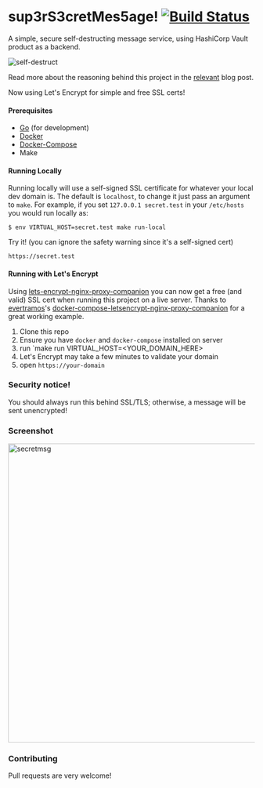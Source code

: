 # sup3rS3cretMes5age! [![Build Status](https://travis-ci.org/algolia/sup3rS3cretMes5age.svg)](https://travis-ci.org/algolia/sup3rS3cretMes5age)

A simple, secure self-destructing message service, using HashiCorp Vault product as a backend.

![self-destruct](https://media.giphy.com/media/LBlyAAFJ71eMw/giphy.gif)

Read more about the reasoning behind this project in the [relevant](https://blog.algolia.com/secure-tool-for-one-time-self-destructing-messages/) blog post.

Now using Let's Encrypt for simple and free SSL certs!

#### Prerequisites

* [Go](https://golang.org/doc/install) (for development)
* [Docker](https://docs.docker.com/engine/installation/)
* [Docker-Compose](https://docs.docker.com/compose/install/)
* Make

#### Running Locally

Running locally will use a self-signed SSL certificate for whatever your local dev domain is. The default is `localhost`, to change it just pass an argument to `make`. For example, if you set `127.0.0.1 secret.test` in your `/etc/hosts` you would run locally as:

```shell
$ env VIRTUAL_HOST=secret.test make run-local 
```

Try it! (you can ignore the safety warning since it's a self-signed cert)

```shell
https://secret.test
```

#### Running with Let's Encrypt

Using [lets-encrypt-nginx-proxy-companion](https://github.com/JrCs/docker-letsencrypt-nginx-proxy-companion) you can now get a free (and valid) SSL cert when running this project on a live server. Thanks to [evertramos](https://github.com/evertramos/)'s [docker-compose-letsencrypt-nginx-proxy-companion](https://github.com/evertramos/docker-compose-letsencrypt-nginx-proxy-companion) for a great working example.

1. Clone this repo
2. Ensure you have `docker` and `docker-compose` installed on server
3. run `make run VIRTUAL_HOST=<YOUR_DOMAIN_HERE>
4. Let's Encrypt may take a few minutes to validate your domain
5. open `https://your-domain`


### Security notice!

You should always run this behind SSL/TLS; otherwise, a message will be sent unencrypted!

### Screenshot

<img width="610" alt="secretmsg" src="https://user-images.githubusercontent.com/357094/29357449-e9268adc-8277-11e7-8fef-b1eabfe62444.png">

### Contributing

Pull requests are very welcome!
